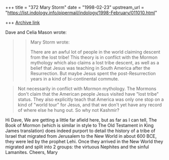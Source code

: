 +++
title = "372 Mary Storm"
date = "1998-02-23"
upstream_url = "https://list.indology.info/pipermail/indology/1998-February/011010.html"

+++
[Archive link](https://list.indology.info/pipermail/indology/1998-February/011010.html)

Dave and Celia Mason wrote:
>
> >Mary Storm wrote:
> >
> >There are an awful lot of people in the world claiming descent from the
> >lost tribe! This theory is in conflict with the Mormon mythology which
> >also claims a lost tribe descent, as well as a belief that Jesus was
> >teaching in South America after the Resurrection. But maybe Jesus spent
> >the post-Resurrection years in a kind of bi-continental commute.

> Not necessarily in conflict with Mormon mythology.  The Mormons don't claim
> that the American people Jesus visited have "lost tribe" status.  They also
> explicitly teach that America was only one stop on a kind of "world tour"
> for Jesus, and that we don't yet have any record of where else he hung out.
> So why not Kashmir?

Hi Dave,
We are getting a little far afield here, but as far as I can tell, The
Book of Mormon (which is similar in style to The Old Testament in King
James translation) does indeed purport to detail the history of a tribe
of Israel that migrated from Jerusalem to the New World in about 600
BCE, they were led by the prophet Lehi. Once they arrived in the New
World they migrated and split into 2 groups: the virtuous Nephites and
the sinful Lamanites.
Cheers,
Mary



